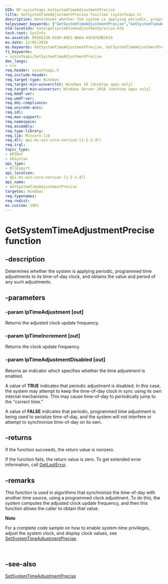 ```yaml
---
UID: NF:sysinfoapi.GetSystemTimeAdjustmentPrecise
title: GetSystemTimeAdjustmentPrecise function (sysinfoapi.h)
description: Determines whether the system is applying periodic, programmed time adjustments to its time-of-day clock, and obtains the value and period of any such adjustments.helpviewer_keywords: ["GetSystemTimeAdjustmentPrecise","GetSystemTimeAdjustmentPrecise function","base.getsystemtimeadjustmentprecise","sysinfoapi/GetSystemTimeAdjustmentPrecise"]
old-location: base\getsystemtimeadjustmentprecise.htm
tech.root: SysInfo
ms.assetid: 95EEE23D-01D8-49E1-BA64-49C07E8B1619
ms.date: 12/05/2018
ms.keywords: GetSystemTimeAdjustmentPrecise, GetSystemTimeAdjustmentPrecise function, base.getsystemtimeadjustmentprecise, sysinfoapi/GetSystemTimeAdjustmentPrecise
f1_keywords:
- sysinfoapi/GetSystemTimeAdjustmentPrecise
dev_langs:
- c++
req.header: sysinfoapi.h
req.include-header: 
req.target-type: Windows
req.target-min-winverclnt: Windows 10 [desktop apps only]
req.target-min-winversvr: Windows Server 2016 [desktop apps only]
req.kmdf-ver: 
req.umdf-ver: 
req.ddi-compliance: 
req.unicode-ansi: 
req.idl: 
req.max-support: 
req.namespace: 
req.assembly: 
req.type-library: 
req.lib: Mincore.lib
req.dll: Api-ms-win-core-version-l1-2-3.dll
req.irql: 
topic_type:
- APIRef
- kbSyntax
api_type:
- DllExport
api_location:
- Api-ms-win-core-version-l1-2-3.dll
api_name:
- GetSystemTimeAdjustmentPrecise
targetos: Windows
req.typenames: 
req.redist: 
ms.custom: 19H1
---
```


# GetSystemTimeAdjustmentPrecise function


## -description


Determines whether the system is applying periodic, programmed time adjustments to its time-of-day clock, and obtains the value and period of any such adjustments.


## -parameters




### -param lpTimeAdjustment [out]

Returns the adjusted clock update frequency.


### -param lpTimeIncrement [out]

Returns the clock update frequency.


### -param lpTimeAdjustmentDisabled [out]

Returns an indicator which specifies whether the time adjustment is enabled.

A value of <b>TRUE</b> indicates that periodic adjustment is disabled. In this case, the system may attempt to keep the time-of-day clock in sync using its own internal mechanisms. This may cause time-of-day to periodically jump to the "correct time."

A value of <b>FALSE</b> indicates that periodic, programmed time adjustment is being used to serialize time-of-day, and the system will not interfere or attempt to synchronize time-of-day on its own.


## -returns



If the function succeeds, the return value is nonzero.

If the function fails, the return value is zero. To get extended error information, call <a href="https://docs.microsoft.com/windows/desktop/api/errhandlingapi/nf-errhandlingapi-getlasterror">GetLastError</a>.




## -remarks



This function is used in algorithms that  synchronize the time-of-day with another time source, using a programmed clock adjustment. To do this, the system computes the adjusted clock update frequency, and then this function allows the caller to obtain that value.


<div class="alert"><b>Note</b>  <p class="note">For a complete code sample on how to enable system-time privileges, adjust the system clock, and display clock values, see  <a href="https://docs.microsoft.com/windows/desktop/api/sysinfoapi/nf-sysinfoapi-setsystemtimeadjustmentprecise">SetSystemTimeAdjustmentPrecise</a>.

</div>
<div> </div>





## -see-also




<a href="https://docs.microsoft.com/windows/desktop/api/sysinfoapi/nf-sysinfoapi-setsystemtimeadjustmentprecise">SetSystemTimeAdjustmentPrecise</a>
 

 

